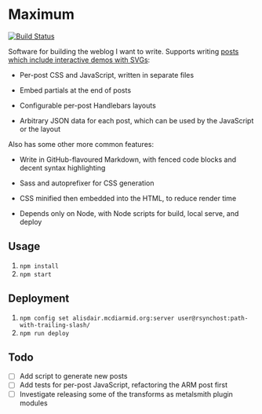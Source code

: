 # Maximum

[![Build Status](https://travis-ci.org/alisdair/maximum.svg)](https://travis-ci.org/alisdair/maximum)

Software for building the weblog I want to write. Supports writing [posts which include interactive demos with SVGs](http://alisdair.mcdiarmid.org/arm-immediate-value-encoding/):

- Per-post CSS and JavaScript, written in separate files

- Embed partials at the end of posts

- Configurable per-post Handlebars layouts

- Arbitrary JSON data for each post, which can be used by the JavaScript or the layout

Also has some other more common features:

- Write in GitHub-flavoured Markdown, with fenced code blocks and decent syntax highlighting

- Sass and autoprefixer for CSS generation

- CSS minified then embedded into the HTML, to reduce render time

- Depends only on Node, with Node scripts for build, local serve, and deploy

## Usage

1. `npm install`
2. `npm start`

## Deployment

1. `npm config set alisdair.mcdiarmid.org:server user@rsynchost:path-with-trailing-slash/`
2. `npm run deploy`

## Todo

- [ ] Add script to generate new posts
- [ ] Add tests for per-post JavaScript, refactoring the ARM post first
- [ ] Investigate releasing some of the transforms as metalsmith plugin modules
